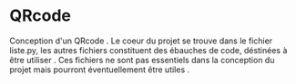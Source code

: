 # QRcode
Conception d'un QRcode .
Le coeur du projet se trouve dans le fichier liste.py, les autres fichiers constituent des ébauches de code, déstinées à être utiliser .
Ces fichiers ne sont pas essentiels dans la conception du projet mais pourront éventuellement être utiles .
